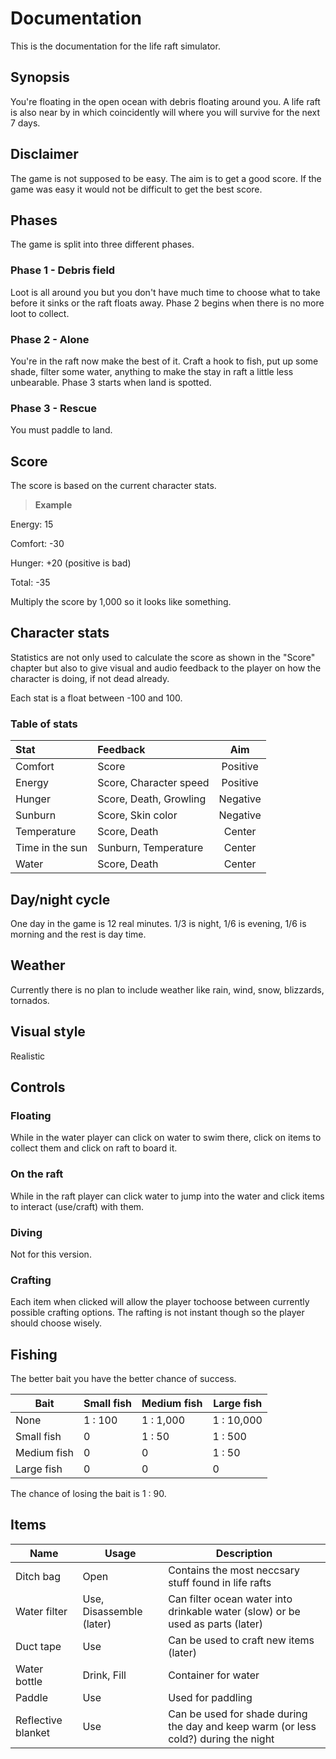 Documentation
=============
This is the documentation for the life raft simulator.

Synopsis
-------------
You're floating in the open ocean with debris floating around you.
A life raft is also near by in which coincidently will where you will survive for the next 7 days.

Disclaimer
-------------
The game is not supposed to be easy. The aim is to get a good score. If the game was easy it would not be difficult to get the best score.

Phases
-------------
The game is split into three different phases.

### Phase 1 - Debris field
Loot is all around you but you don't have much time to choose what to take before it sinks or the raft floats away.
Phase 2 begins when there is no more loot to collect.

### Phase 2 - Alone
You're in the raft now make the best of it. Craft a hook to fish, put up some shade, filter some water, anything to make the stay in raft a little less unbearable.
Phase 3 starts when land is spotted.

### Phase 3 - Rescue
You must paddle to land.

Score
-------------
The score is based on the current character stats.

> **Example** 
>
Energy: 15
>
Comfort: -30
>
Hunger: +20 (positive is bad)
>
Total: -35

Multiply the score by 1,000 so it looks like something.

Character stats
-------------
Statistics are not only used to calculate the score as shown in the "Score" chapter but also to give visual and audio feedback to the player on how the character is doing, if not dead already.

Each stat is a float between -100 and 100.

### Table of stats
| Stat | Feedback | Aim |
| :--- | :-----| :----: |
| Comfort | Score | Positive |
| Energy | Score, Character speed | Positive |
| Hunger | Score, Death, Growling | Negative |
| Sunburn | Score, Skin color | Negative |
| Temperature | Score, Death | Center |
| Time in the sun | Sunburn, Temperature | Center |
| Water | Score, Death | Center |

Day/night cycle
-------------
One day in the game is 12 real minutes. 1/3 is night, 1/6 is evening, 1/6 is morning and the rest is day time.

Weather
-------------
Currently there is no plan to include weather like rain, wind, snow, blizzards, tornados.

Visual style
-------------
Realistic

Controls
-------------

### Floating
While in the water player can click on water to swim there, click on items to collect them and click on raft to board it.

### On the raft
While in the raft player can click water to jump into the water and click items to interact (use/craft) with them.

### Diving
Not for this version.

### Crafting
Each item when clicked will allow the player tochoose between currently possible crafting options. The rafting is not instant though so the player should choose wisely.

Fishing
-------------
The better bait you have the better chance of success.

| Bait | Small fish | Medium fish | Large fish |
| ---- | ---- | ---- | ---- |
| None | 1 : 100 | 1 : 1,000 | 1 : 10,000 | 
| Small fish | 0 | 1 : 50 | 1 : 500 |
| Medium fish | 0 | 0 | 1 : 50 |
| Large fish | 0 | 0 | 0 |

The chance of losing the bait is 1 : 90.

Items
-------------

| Name | Usage | Description |
| ---- | ---- | ---- |
| Ditch bag | Open | Contains the most neccsary stuff found in life rafts |
| Water filter | Use, Disassemble (later) | Can filter ocean water into drinkable water (slow) or be used as parts (later) |
| Duct tape | Use | Can be used to craft new items (later) |
| Water bottle | Drink, Fill | Container for water |
| Paddle | Use | Used for paddling |
| Reflective blanket | Use | Can be used for shade during the day and keep warm (or less cold?) during the night |

